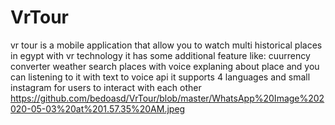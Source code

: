 # VrTour
vr tour is a mobile application that allow you to watch multi historical  places in egypt with vr technology 
it has some additional feature like:
cuurrency converter
weather 
search places with voice 
explaning about place and you can listening to it with text to voice api 
it supports 4 languages
and small instagram for users to interact with each other
https://github.com/bedoasd/VrTour/blob/master/WhatsApp%20Image%202020-05-03%20at%201.57.35%20AM.jpeg
